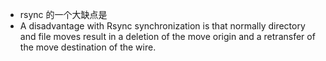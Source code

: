 * rsync 的一个大缺点是
* A disadvantage with Rsync synchronization is that normally directory and file moves result in a deletion of the move origin and a retransfer of the move destination of the wire.
